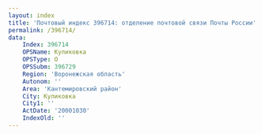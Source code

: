 ```yaml
---
layout: index
title: 'Почтовый индекс 396714: отделение почтовой связи Почты России'
permalink: /396714/
data:
    Index: 396714
    OPSName: Куликовка
    OPSType: О
    OPSSubm: 396729
    Region: 'Воронежская область'
    Autonom: ''
    Area: 'Кантемировский район'
    City: Куликовка
    City1: ''
    ActDate: '20001030'
    IndexOld: ''
---
```

